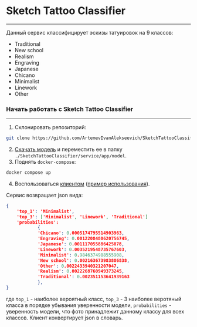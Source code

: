 # Sketch Tattoo Classifier
---

Данный сервис классифицирует эскизы татуировок на 9 классов:
- Traditional
- New school
- Realism
- Engraving
- Japanese
- Chicano
- Minimalist
- Linework
- Other

### Начать работать с Sketch Tattoo Classifier
---
1. Склонировать репозиторий:
```bash
git clone https://github.com/ArtemevIvanAlekseevich/SketchTattooClassifier
```
2. [Cкачать модель](https://drive.google.com/file/d/1dXTSdAaJOUXblimKGptV9px8wK-mFXh7/view?usp=sharing) и переместить ее в папку ```./SketchTattooClassifier/service/app/model```.
3. Поднять ```docker-compose```:
```bash
docker compose up
```
4. Воспользоваться [клиентом](client/client.py) ([пример использования](client/example_client.py)).

Сервис возвращает json вида:
```json
{ 
    'top_1': 'Minimalist',
    'top_3': ['Minimalist', 'Linework', 'Traditional']
    'probabilities':
            {
            'Chicano': 0.0005174795514903963,
            'Engraving': 0.0012208480620756745,     
            'Japanese': 0.001117055886425078,       
            'Linework': 0.0035219548735767603,      
            'Minimalist': 0.9846374988555908,       
            'New school': 0.002163673983886838,     
            'Other': 0.0022433940321207047,
            'Realism': 0.0022268760949373245,       
            'Traditional': 0.002351153641939163
            },   
}
```
где ```top_1``` - наиболее вероятный класс, ```top_3``` - 3 наиболее веротяный класса в порядке убывания уверенности модели, ```probabilities``` - уверенность модели, что фото принадлежит данному классу для всех классов.
Клиент конвертирует json в словарь.